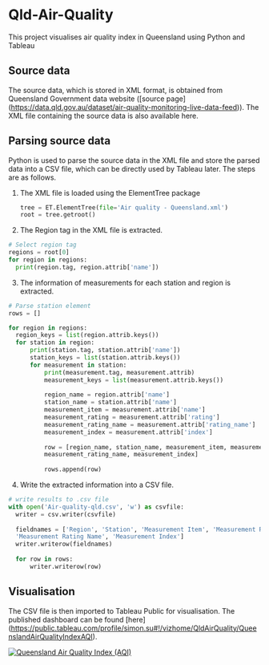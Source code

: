 # Qld-Air-Quality
This project visualises air quality index in Queensland using Python and Tableau

## Source data

The source data, which is stored in XML format, is obtained from Queensland Government data website ([source page] (https://data.qld.gov.au/dataset/air-quality-monitoring-live-data-feed)). The XML file containing the source data is also available here.

## Parsing source data

Python is used to parse the source data in the XML file and store the parsed data into a CSV file, which can be directly used by Tableau later. The steps are as follows.

1. The XML file is loaded using the ElementTree package

    ``` python
    tree = ET.ElementTree(file='Air quality - Queensland.xml')
    root = tree.getroot()
    ```

2. The Region tag in the XML file is extracted.

  ``` python
  # Select region tag
  regions = root[0]
  for region in regions:
    print(region.tag, region.attrib['name'])
  ```

3. The information of measurements for each station and region is extracted.

  ``` python
  # Parse station element
  rows = []

  for region in regions:
    region_keys = list(region.attrib.keys())
    for station in region:
        print(station.tag, station.attrib['name'])
        station_keys = list(station.attrib.keys())
        for measurement in station:
            print(measurement.tag, measurement.attrib)
            measurement_keys = list(measurement.attrib.keys())
            
            region_name = region.attrib['name']
            station_name = station.attrib['name']
            measurement_item = measurement.attrib['name']
            measurement_rating = measurement.attrib['rating']
            measurement_rating_name = measurement.attrib['rating_name']
            measurement_index = measurement.attrib['index']
            
            row = [region_name, station_name, measurement_item, measurement_rating,\
            measurement_rating_name, measurement_index]
            
            rows.append(row)
  ```

4. Write the extracted information into a CSV file.

  ``` python
  # write results to .csv file
  with open('Air-quality-qld.csv', 'w') as csvfile:
    writer = csv.writer(csvfile)    
    
    fieldnames = ['Region', 'Station', 'Measurement Item', 'Measurement Rating',\
    'Measurement Rating Name', 'Measurement Index']
    writer.writerow(fieldnames)
    
    for row in rows:
        writer.writerow(row)
  ```
  
## Visualisation

The CSV file is then imported to Tableau Public for visualisation. The published dashboard can be found [here] (https://public.tableau.com/profile/simon.su#!/vizhome/QldAirQuality/QueenslandAirQualityIndexAQI).

<script type='text/javascript' src='https://public.tableau.com/javascripts/api/viz_v1.js'></script><div class='tableauPlaceholder' style='width: 1004px; height: 869px;'><noscript><a href='#'><img alt='Queensland Air Quality Index (AQI) ' src='https:&#47;&#47;public.tableau.com&#47;static&#47;images&#47;Ql&#47;QldAirQuality&#47;QueenslandAirQualityIndexAQI&#47;1_rss.png' style='border: none' /></a></noscript><object class='tableauViz' width='1004' height='869' style='display:none;'><param name='host_url' value='https%3A%2F%2Fpublic.tableau.com%2F' /> <param name='site_root' value='' /><param name='name' value='QldAirQuality&#47;QueenslandAirQualityIndexAQI' /><param name='tabs' value='no' /><param name='toolbar' value='yes' /><param name='static_image' value='https:&#47;&#47;public.tableau.com&#47;static&#47;images&#47;Ql&#47;QldAirQuality&#47;QueenslandAirQualityIndexAQI&#47;1.png' /> <param name='animate_transition' value='yes' /><param name='display_static_image' value='yes' /><param name='display_spinner' value='yes' /><param name='display_overlay' value='yes' /><param name='display_count' value='yes' /><param name='showTabs' value='y' /></object></div>


